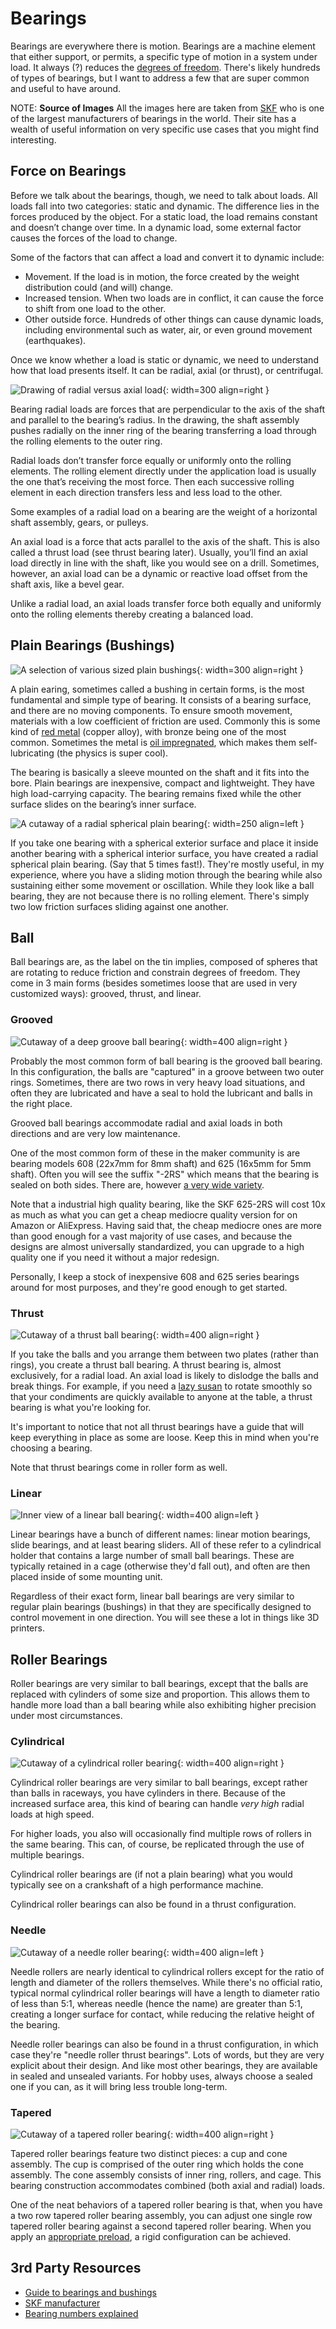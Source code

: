 # Bearings

Bearings are everywhere there is motion. Bearings are a machine element
that either support, or permits, a specific type of motion in a system
under load. It always (?) reduces the [degrees of
freedom](https://en.wikipedia.org/wiki/Degrees_of_freedom_(mechanics)).
There's likely hundreds of types of bearings, but I want to address a
few that are super common and useful to have around.

NOTE: **Source of Images** All the images here are taken from
[SKF](https://www.skf.com) who is one of the largest manufacturers of
bearings in the world. Their site has a wealth of useful information on
very specific use cases that you might find interesting.

## Force on Bearings

Before we talk about the bearings, though, we need to talk about loads.
All loads fall into two categories: static and dynamic. The difference
lies in the forces produced by the object. For a static load, the load
remains constant and doesn’t change over time. In a dynamic load, some
external factor causes the forces of the load to change.

Some of the factors that can affect a load and convert it to dynamic
include: 

* Movement. If the load is in motion, the force created by the weight
  distribution could (and will) change.
* Increased tension. When two loads are in conflict, it can cause the
  force to shift from one load to the other.
* Other outside force. Hundreds of other things can cause dynamic loads,
  including environmental such as water, air, or even ground movement
  (earthquakes).

Once we know whether a load is static or dynamic, we need to understand
how that load presents itself. It can be radial, axial (or thrust), or
centrifugal.

![Drawing of radial versus axial load](/img/radial-v-axial-load.jpg){: width=300 align=right }

Bearing radial loads are forces that are perpendicular to the axis of
the shaft and parallel to the bearing’s radius. In the drawing, the
shaft assembly pushes radially on the inner ring of the bearing
transferring a load through the rolling elements to the outer ring.

Radial loads don’t transfer force equally or uniformly onto the rolling
elements. The rolling element directly under the application load is
usually the one that’s receiving the most force. Then each successive
rolling element in each direction transfers less and less load to the
other.

Some examples of a radial load on a bearing are the weight of a
horizontal shaft assembly, gears, or pulleys.

An axial load is a force that acts parallel to the axis of the shaft.
This is also called a thrust load (see thrust bearing later). Usually,
you’ll find an axial load directly in line with the shaft, like you
would see on a drill. Sometimes, however, an axial load can be a dynamic
or reactive load offset from the shaft axis, like a bevel gear.

Unlike a radial load, an axial loads transfer force both equally and
uniformly onto the rolling elements thereby creating a balanced load.


## Plain Bearings (Bushings)

![A selection of various sized plain bushings](/img/bushing-plain.jpg){: width=300 align=right }

A plain earing, sometimes called a bushing in certain forms, is the
most fundamental and simple type of bearing. It consists of a bearing
surface, and there are no moving components. To ensure smooth movement,
materials with a low coefficient of friction are used. Commonly this is
some kind of [red
metal](https://blog.boydmetals.com/everything-you-need-to-know-about-red-metals)
(copper alloy), with bronze being one of the most common.  Sometimes the
metal is [oil
impregnated](https://www.onlinemetals.com/en/product-guide/alloy/SAE%20841),
which makes them self-lubricating (the physics is super cool). 

The bearing is basically a sleeve mounted on the shaft and it fits into
the bore. Plain bearings are inexpensive, compact and lightweight. They
have high load-carrying capacity. The bearing remains fixed while the
other surface slides on the bearing’s inner surface. 

![A cutaway of a radial spherical plain
bearing](/img/bearing-radial-spherical-plain.jpg){: width=250 align=left }

If you take one bearing with a spherical exterior surface and place it
inside another bearing with a spherical interior surface, you have
created a radial spherical plain bearing. (Say that 5 times
fast!). They're mostly useful, in my experience, where you have a
sliding motion through the bearing while also sustaining either some
movement or oscillation. While they look like a ball bearing, they are
not because there is no rolling element. There's simply two low friction
surfaces sliding against one another.

## Ball

Ball bearings are, as the label on the tin implies, composed of
spheres that are rotating to reduce friction and constrain degrees of
freedom. They come in 3 main forms (besides sometimes loose that are
used in very customized ways): grooved, thrust, and linear.

### Grooved

![Cutaway of a deep groove ball bearing](/img/bearing-ball-groove.jpg){: width=400 align=right }

Probably the most common form of ball bearing is the grooved ball
bearing. In this configuration, the balls are "captured" in a groove
between two outer rings. Sometimes, there are two rows in very heavy
load situations, and often they are lubricated and have a seal to hold
the lubricant and balls in the right place.

Grooved ball bearings accommodate radial and axial loads in both
directions and are very low maintenance. 

One of the most common form of these in the maker community is are
bearing models 608 (22x7mm for 8mm shaft) and 625 (16x5mm for 5mm
shaft). Often you will see the suffix "-2RS" which means that the
bearing is sealed on both sides. There are, however [a very wide
variety](https://www.mcmaster.com/products/bearings/bearings-1~/stainless-steel-ball-bearings-8/).

Note that a industrial high quality bearing, like the SKF 625-2RS will
cost 10x as much as what you can get a cheap mediocre quality version
for on Amazon or AliExpress. Having said that, the cheap mediocre ones
are more than good enough for a vast majority of use cases, and because
the designs are almost universally standardized, you can upgrade to a
high quality one if you need it without a major redesign.

Personally, I keep a stock of inexpensive 608 and 625 series bearings
around for most purposes, and they're good enough to get started.


### Thrust

![Cutaway of a thrust ball bearing](/img/bearing-ball-thrust.jpg){: width=400 align=right }

If you take the balls and you arrange them between two plates (rather
than rings), you create a thrust ball bearing. A thrust bearing is, almost
exclusively, for a radial load. An axial load is likely to dislodge the
balls and break things. For example, if you need a [lazy
susan](https://en.wikipedia.org/wiki/Lazy_Susan) to rotate smoothly so
that your condiments are quickly available to anyone at the table, a
thrust bearing is what you're looking for.

It's important to notice that not all thrust bearings have a guide that
will keep everything in place as some are loose. Keep this in mind when
you're choosing a bearing.

Note that thrust bearings come in roller form as well.


### Linear

![Inner view of a linear ball bearing](/img/bearing-ball-linear.jpg){: width=400 align=left }

Linear bearings have a bunch of different names: linear motion bearings,
slide bearings, and at least bearing sliders. All of these refer to a
cylindrical holder that contains a large number of small ball bearings.
These are typically retained in a cage (otherwise they'd fall out), and
often are then placed inside of some mounting unit. 

Regardless of their exact form, linear ball bearings are very similar to
regular plain bearings (bushings) in that they are specifically designed
to control movement in one direction. You will see these a lot in things
like 3D printers.

## Roller Bearings

Roller bearings are very similar to ball bearings, except that the balls
are replaced with cylinders of some size and proportion. This allows
them to handle more load than a ball bearing while also exhibiting
higher precision under most circumstances.

### Cylindrical

![Cutaway of a cylindrical roller
bearing](/img/bearing-roller-cylindrical.jpg){: width=400 align=right }

Cylindrical roller bearings are very similar to ball bearings, except
rather than balls in raceways, you have cylinders  in there. Because of
the increased surface area, this kind of bearing can handle _very high_
radial loads at high speed.

For higher loads, you also will occasionally find multiple rows of
rollers in the same bearing. This can, of course, be replicated through
the use of multiple bearings.

Cylindrical roller bearings are (if not a plain bearing) what you would
typically see on a crankshaft of a high performance machine.

Cylindrical roller bearings can also be found in a thrust configuration.

### Needle

![Cutaway of a needle roller bearing](/img/bearing-roller-needle.jpg){: width=400 align=left }

Needle rollers are nearly identical to cylindrical rollers except for
the ratio of length and diameter of the rollers themselves. While
there's no official ratio, typical normal cylindrical roller bearings
will have a length to diameter ratio of less than 5:1, whereas needle
(hence the name) are greater than 5:1, creating a longer surface for
contact, while reducing the relative height of the bearing. 

Needle roller bearings can also be found in a thrust configuration, in
which case they're "needle roller thrust bearings". Lots of words, but
they are very explicit about their design. And like most other bearings,
they are available in sealed and unsealed variants. For hobby uses,
always choose a sealed one if you can, as it will bring less trouble
long-term. 

### Tapered

![Cutaway of a tapered roller
bearing](/img/bearing-roller-tapered.jpg){: width=400 align=right }

Tapered roller bearings feature two distinct pieces: a cup and cone
assembly. The cup is comprised of the outer ring which holds the cone
assembly. The cone assembly consists of inner ring, rollers, and cage.
This bearing construction accommodates combined (both axial and radial)
loads.

One of the neat behaviors of a tapered roller bearing is that, when you
have a two row tapered roller bearing assembly, you can adjust one
single row tapered roller bearing against a second tapered roller
bearing. When you apply an [appropriate
preload](https://insights.globalspec.com/article/12036/bearing-preload-what-is-it-and-why-is-it-important),
a rigid configuration can be achieved.

## 3rd Party Resources

* [Guide to bearings and bushings](https://www.bearings.saint-gobain.com/media-center/blog/guide-bearings-and-bushings)
* [SKF manufacturer](https://www.skf.com)
* [Bearing numbers explained](http://www.engineerstudent.co.uk/bearing_numbers_explained.html)